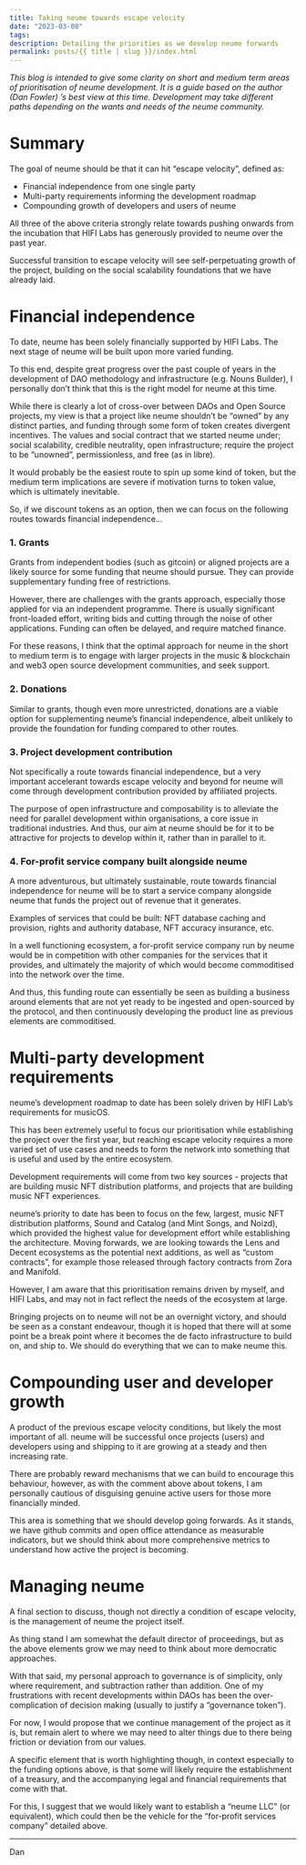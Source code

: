 ```yaml
---
title: Taking neume towards escape velocity
date: "2023-03-08"
tags:
description: Detailing the priorities as we develop neume forwards
permalink: posts/{{ title | slug }}/index.html
---
```



*This blog is intended to give some clarity on short and medium term areas of prioritisation of neume development. It is a guide based on the author (Dan Fowler) ’s best view at this time. Development may take different paths depending on the wants and needs of the neume community.*

# Summary

The goal of neume should be that it can hit “escape velocity”, defined as:

- Financial independence from one single party
- Multi-party requirements informing the development roadmap
- Compounding growth of developers and users of neume

All three of the above criteria strongly relate towards pushing onwards from the incubation that HIFI Labs has generously provided to neume over the past year.

Successful transition to escape velocity will see self-perpetuating growth of the project, building on the social scalability foundations that we have already laid.

# Financial independence

To date, neume has been solely financially supported by HIFI Labs. The next stage of neume will be built upon more varied funding.

To this end, despite great progress over the past couple of years in the development of DAO methodology and infrastructure (e.g. Nouns Builder), I personally don’t think that this is the right model for neume at this time.

While there is clearly a lot of cross-over between DAOs and Open Source projects, my view is that a project like neume shouldn’t be “owned” by any distinct parties, and funding through some form of token creates divergent incentives. The values and social contract that we started neume under; social scalability, credible neutrality, open infrastructure; require the project to be “unowned”, permissionless, and free (as in libre).

It would probably be the easiest route to spin up some kind of token, but the medium term implications are severe if motivation turns to token value, which is ultimately inevitable.

So, if we discount tokens as an option, then we can focus on the following routes towards financial independence…

### 1. Grants

Grants from independent bodies (such as gitcoin) or aligned projects are a likely source for some funding that neume should pursue. They can provide supplementary funding free of restrictions. 

However, there are challenges with the grants approach, especially those applied for via an independent programme. There is usually significant front-loaded effort, writing bids and cutting through the noise of other applications. Funding can often be delayed, and require matched finance.

For these reasons, I think that the optimal approach for neume in the short to medium term is to engage with larger projects in the music & blockchain and web3 open source development communities, and seek support.

### 2. Donations

Similar to grants, though even more unrestricted, donations are a viable option for supplementing neume’s financial independence, albeit unlikely to provide the foundation for funding compared to other routes.

### 3. Project development contribution

Not specifically a route towards financial independence, but a very important accelerant towards escape velocity and beyond for neume will come through development contribution provided by affiliated projects.

The purpose of open infrastructure and composability is to alleviate the need for parallel development within organisations, a core issue in traditional industries. And thus, our aim at neume should be for it to be attractive for projects to develop within it, rather than in parallel to it. 

### 4. For-profit service company built alongside neume

A more adventurous, but ultimately sustainable, route towards financial independence for neume will be to start a service company alongside neume that funds the project out of revenue that it generates.

Examples of services that could be built: NFT database caching and provision, rights and authority database, NFT accuracy insurance, etc.  

In a well functioning ecosystem, a for-profit service company run by neume would be in competition with other companies for the services that it provides, and ultimately the majority of which would become commoditised into the network over the time. 

And thus, this funding route can essentially be seen as building a business around elements that are not yet ready to be ingested and open-sourced by the protocol, and then continuously developing the product line as previous elements are commoditised. 

# Multi-party development requirements

neume’s development roadmap to date has been solely driven by HIFI Lab’s requirements for musicOS. 

This has been extremely useful to focus our prioritisation while establishing the project over the first year, but reaching escape velocity requires a more varied set of use cases and needs to form the network into something that is useful and used by the entire ecosystem.

Development requirements will come from two key sources - projects that are building music NFT distribution platforms, and projects that are building music NFT experiences.

neume’s priority to date has been to focus on the few, largest, music NFT distribution platforms, Sound and Catalog (and Mint Songs, and Noizd), which provided the highest value for development effort while establishing the architecture. Moving forwards, we are looking towards the Lens and Decent ecosystems as the potential next additions, as well as “custom contracts”, for example those released through factory contracts from Zora and Manifold. 

However, I am aware that this prioritisation remains driven by myself, and HIFI Labs, and may not in fact reflect the needs of the ecosystem at large.

Bringing projects on to neume will not be an overnight victory, and should be seen as a constant endeavour, though it is hoped that there will at some point be a break point where it becomes the de facto infrastructure to build on, and ship to. We should do everything that we can to make neume this.

# Compounding user and developer growth

A product of the previous escape velocity conditions, but likely the most important of all. neume will be successful once projects (users) and developers using and shipping to it are growing at a steady and then increasing rate.

There are probably reward mechanisms that we can build to encourage this behaviour, however, as with the comment above about tokens, I am personally cautious of disguising genuine active users for those more financially minded.

This area is something that we should develop going forwards. As it stands, we have github commits and open office attendance as measurable indicators, but we should think about more comprehensive metrics to understand how active the project is becoming.

# Managing neume

A final section to discuss, though not directly a condition of escape velocity, is the management of neume the project itself.

As thing stand I am somewhat the default director of proceedings, but as the above elements grow  we may need to think about more democratic approaches.

With that said, my personal approach to governance is of simplicity, only where requirement, and subtraction rather than addition. One of my frustrations with recent developments within DAOs has been the over-complication of decision making (usually to justify a “governance token”).

For now, I would propose that we continue management of the project as it is, but remain alert to where we may need to alter things due to there being friction or deviation from our values.

A specific element that is worth highlighting though, in context especially to the funding options above, is that some will likely require the establishment of a treasury, and the accompanying legal and financial requirements that come with that.

For this, I suggest that we would likely want to establish a “neume LLC” (or equivalent), which could then be the vehicle for the “for-profit services company” detailed above.

---

Dan
